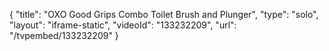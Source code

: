 {
    "title": "OXO Good Grips Combo Toilet Brush and Plunger",
    "type": "solo",
    "layout": "iframe-static",
    "videoId": "133232209",
    "url": "\/tvpembed\/133232209"
}